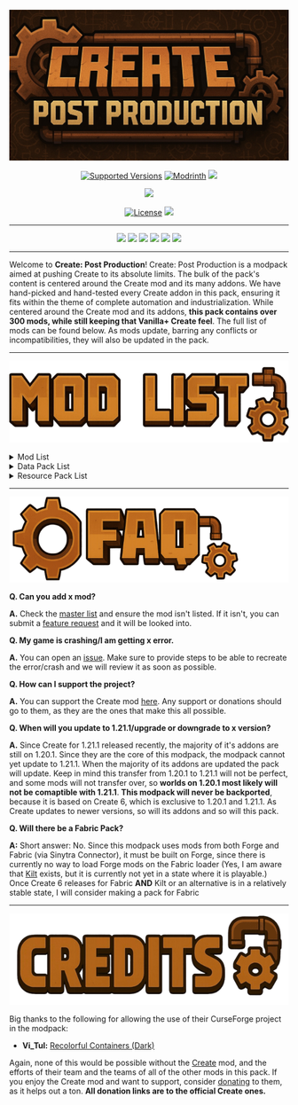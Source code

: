 <p align="center">
  <img src="https://raw.githubusercontent.com/Packagers-of-Create/Create-Post-Production/refs/heads/main/assets/main.jpg"/></p>

<p align="center">
<a href="https://modrinth.com/modpack/createpostproduction/versions"><img src="https://img.shields.io/modrinth/game-versions/lhz7PSO0?logo=modrinth&label=Available%20Versions&color=darkgreen" alt="Supported Versions"></a>
<a href="https://modrinth.com/modpack/createpostproduction/versions"><img src="https://img.shields.io/modrinth/v/lhz7PSO0?logo=modrinth&label=Latest%20Version&color=darkgreen" alt="Modrinth"></a>
<a href="https://modrinth.com/modpack/createpostproductiom"><img src="https://img.shields.io/modrinth/dt/lhz7PSO0?logo=modrinth&label=Modrinth%20Downloads&color=darkgreen"></a></p>

<p align="center">
<a href="https://modrinth.com/mod/create"><img src="https://img.shields.io/badge/Create_Version-6.0.4--1.20.1-orange?logo=modrinth"></a></p>

<p align="center">
<a href="https://github.com/Packagers-of-Create/Create-Post-Production/blob/main/LICENSE"><img src="https://img.shields.io/github/license/Packagers-of-Create/Create-Post-Production?logo=github&style=flat&color=900c3f" alt="License"></a>
<a href="https://github.com/Packagers-of-Create/Create-Post-Production/issues"><img src="https://img.shields.io/github/issues/Packagers-of-Create/Create-Post-Production?logo=github&label=Issues"></a></p>

***

<p align="center">
<a href="https://modrinth.com/modpack/createpostproduction">
<img src="https://img.shields.io/badge/Modrinth_Webpage-darkgreen?style=flat&logo=modrinth&logoColor=white"/></a>
<a href="https://github.com/Packagers-of-Create/Create-Post-Production">
<img src="https://img.shields.io/badge/GitHub_Webpage-grey?style=flat&logo=github"/></a>
<a href="https://patreon.com/simibubi">
<img src="https://img.shields.io/badge/Create_on_Patreon-red?style=flat&logo=patreon"/></a>
<a href="https://www.paypal.com/donate?hosted_button_id=ARSFS4HT7Y26A">
<img src="https://img.shields.io/badge/Create_on_PayPal-darkblue?style=flat&logo=paypal"/></a>
<a href="https://github.com/Packagers-of-Create/Create-Post-Production/wiki">
<img src="https://img.shields.io/badge/Visit_the_Wiki-black?style=flat&logo=gitbook&logoColor=white"/></a>
<a href="https://x.com/CreatePackagers">
<img src="https://img.shields.io/badge/X_Webpage-blue?style=flat&logo=x"/></a></p>

***

Welcome to **Create: Post Production**! Create: Post Production is a modpack aimed at pushing Create to its absolute limits. The bulk of the pack's content is centered around the Create mod and its many addons. We have hand-picked and hand-tested every Create addon in this pack, ensuring it fits within the theme of complete automation and industrialization. While centered around the Create mod and its addons, **this pack contains over 300 mods, while still keeping that Vanilla+ Create feel**. The full list of mods can be found below. As mods update, barring any conflicts or incompatibilities, they will also be updated in the pack.

***

<p align="left">
<img src="https://raw.githubusercontent.com/Packagers-of-Create/Create-Post-Production/refs/heads/main/assets/modlist.PNG"/></p>

<details>
<summary>Mod List</summary>

 - 'Dustrial Decor
 - [EMF] Entity Model Features
 - [ESF] Entity Sound Features
 - [ETF] Entity Texture Features
 - Additional Lanterns
 - AdvancedAE
 - Advancement Plaques
 - AI Improvements
 - Akashic Tome
 - Almost Unified
 - Alternate Current
 - Amplified Nether
 - Animatica
 - Another Furniture
 - AppleSkin
 - Applied Energistics 2
 - Applied Energistics 2 Wireless Terminals
 - Applied Energistics Delight
 - Architect's Palette
 - Architectury API
 - Armor Statues
 - Ash API
 - Athena
 - Auto Clicker
 - Autochef's Delight
 - bad packets
 - Bad Wither No Cookie - Reloaded
 - BadOptimizations
 - Balm
 - Beautiful Enchanted Books
 - Better Advancements
 - Better Statistics Screen
 - Bigger Better End Cities
 - BoccHUD
 - Bookshelf
 - Bountiful
 - Bridging Mod
 - Building But Better
 - CalcMod
 - Canary
 - Catalogue
 - Chipped
 - Chloride (Embeddium++)
 - Cloth Config API
 - Clumps
 - Configured
 - Collective
 - Connector Extras
 - Consistency+
 - Continuity
 - Controlling
 - Copper and Tuff Backport
 - Crafting Tweaks
 - Create
 - Create: Addon Compatability
 - Create: Applied Kinetics
 - Create: Aquatic Ambitions
 - Create: Bells & Whistles
 - Create: Big Contraptions
 - Create: Blazing Hot
 - Create: Central Kitchen
 - Create: Cobblestone
 - Create: Cobblestone - Deepslate Generators
 - Create: Crafts & Additions
 - Create: Crafts & (More) Additions
 - Create: Deco
 - Create: Diamond & Factory
 - Create: Enchantment Industry
 - Create: Ender Transmission
 - Create: Endless Reserves
 - Create: Factory Logistics
 - Create: Food
 - Create: Framed
 - Create: Interiors
 - Create: Mechanical Chicken
 - Create: Metalwork
 - Create: Mob Spawners
 - Create: Molten Vents
 - Create: Nuclear
 - Create: Ore Excavation
 - Create: Oxidized
 - Create: Pattern Schematics
 - Create: Power Loader
 - Create: Quality of Life
 - Create: Reforged Foundations
 - Create: Security Program
 - Create: Slice & Dice
 - Create: Smart Crafter
 - Create: Stones
 - Create: The Factory Must Grow
 - Create: Vibrant Vaults
 - Cull Leaves
 - Curios API
 - Cut Through
 - Decorative Blocks
 - Delightful
 - Deltabox Lib
 - Dungeons and Taverns Ancient City Overhaul
 - Dynamic Crosshair
 - Dynamic FPS
 - Easy Anvils
 - Easy Piglins
 - Easy Villagers
 - Embeddium
 - EMI
 - EMI Enchanting
 - EMI Extra Mod Integrations
 - EMI Loot
 - EMI Trades
 - EMIffect
 - Enchantment Descriptions
 - Enchantment Level Language Patch
 - Enchantment Machine
 - Enchantment Sort
 - End's Delight
 - Entity Culling
 - Epic Terrain
 - Every Compat (Stone Zome)
 - Every Compat (Wood Good)
 - Fabric Language Kotlin
 - Farmer's Delight
 - Fast Furnace
 - Fast Suite
 - Fast Workbench
 - FerriteCore
 - Flux Networks
 - Food Effect Tooltips
 - Forgematica
 - Forgified Fabric API
 - Formations
 - Formations Nether
 - FPS Reducer
 - FramedBlocks
 - Fuel Goes Here
 - Full Brightness Toggle
 - Fusion
 - Fzzy Config
 - Geckolib
 - Geophilic
 - Glodium
 - GPUTape
 - Handcrafted
 - Hostile Neural Networks
 - Iceberg
 - ImmediatelyFast
 - Immersive Paintings
 - Immersive UI
 - Inventory Essentials
 - Inventory Sorter
 - Item Collectors
 - Jade
 - Jade Addons
 - JamLib
 - Just Enough Items
 - Just Enough Resources
 - Just Zoom
 - Kambrik
 - Konkrete
 - Kotlin for Forge
 - Leaves Be Gone
 - Legendary Tooltips
 - Lithostitched
 - Load My F***ing Tags
 - Macaw's Bridges
 - Macaw's Doors
 - Macaw's Fences and Walls
 - Macaw's Furniture
 - Macaw's Trapdoors
 - Macaw's Windows
 - MaFgLib
 - Max Health Fix
 - MEGA Cells
 - Memory Leak Fix
 - MES - Moog's End Structures
 - MidnightLib
 - MiniHUD Extra
 - MNS - Mooc's Nether Structures
 - Model Gap Fix
 - ModernFix
 - Moonlight Lib
 - Mouse Tweaks
 - Nature's Compass
 - NetherPortalFix
 - Nether's Delight
 - Netherracked
 - No Chat Reports
 - No Fog
 - Noisium
 - Not Enough Crashes
 - Not Enough Recipe Book
 - Nullscape
 - Ocean's Delight
 - OctoLib
 - OptiGUI
 - Packet Fixer
 - Palladium
 - Particle Core
 - Patchouli
 - Paxi
 - Placebo
 - Player Totem of Undying
 - Polymorph
 - Polymorphic Energistics
 - Prism
 - Productive Bees
 - Puzzles Lib
 - qraftyfied: STRUCTURES
 - Rebalanced Piglin Bartering
 - Rebind Narrator
 - Repurposed Structures
 - Resourceful Lib
 - RightClickHarvest
 - Sawmill
 - Seamless
 - Seamless Loading Screen
 - Searchables
 - ServerCore
 - Shuffle
 - Shulker Box Tooltip
 - Simple Clouds
 - Sinytra Connector
 - Smarter Farmers
 - Sophisticated Backpacks
 - Sophisticated Core
 - Sophisticated Storage
 - Sophisticated Storage Create Integration
 - Sophisticated Storage in Motion
 - spark
 - Stoneworks
 - Storage Drawers
 - SuperMartijn642's Config Lib
 - SuperMartijn642's Core Lib
 - Tax Free Levels
 - TCDCommons API
 - ToadLib
 - Tool Stats
 - TorchMaster
 - Trash Cans
 - Traveler's Titles
 - Unlimited Trading
 - Vein Mining
 - VillagersPlus
 - Waystones
 - World Preview
 - Xaero's Minimap
 - Xaero's World Map
 - XaeroPlus
 - Yeetus Experimentus
 - Yet Another Config Lib
 - YUNG's API
 - YUNG's Better Desert Temples
 - YUNG's Better Dungeons
 - YUNG's Better End Island
 - YUNG's Better Jungle Temples
 - YUNG's Better Mineshafts
 - YUNG's Better Nether Fortresses
 - YUNG's Better Ocean Monuments
 - YUNG's Better Strongholds
 - YUNG's Better Witch Huts
 - YUNG's Bridges
 - YUNG's Extras
 - YUNG's Menu Tweaks
</details>

<details>
<summary>Data Pack List</summary>

 - Better End Cities
 - Bountiful Bounties
 - Repurposed Structures - Better Desert Temples Compat
 - Repurposed Structures - Better Dungeons Compat
 - Repurposed Structures - Better Jungle Temples Compat
 - Repurposed Structures - Better Nether Fortresses Compat
 - Repurposed Structures - Better Ocean Monuments Compat
 - Repurposed Structures - Better Strongholds Compat
 - Repurposed Structures - Better Witch Huts Compat
 - Repurposed Structures - Bountiful Compat
 - Repurposed Structures - Farmer's Delight Compat
 - Repurposed Structures - Sawmill Compat
 - Repurposed Structures - VillagersPlus Compat
</details>

<details>
<summary>Resource Pack List</summary>

 - Better GUI for Sophisticated Backpacks
 - Create Easy Villagers Textures
 - Create Energistics
 - Default Dark Mode
 - Default Dark Mode: Expansion
 - Default HD 128x
 - Delightful Plaques
 - Fancy Crops
 - Farcr's Better Dirt
 - Farcr's Re-Crafted
 - Farcr's Re-Create
 - Geometric Font Legacy
 - Icon Xaero's
 - Low On Fire
 - Midnighttigger's Default Connected Textures
 - Midnighttigger's Default Connected Textures Addons
 - RAY's 3D Ladders
 - RAY's 3D Rails
 - Recolorful Containers GUI - Dark
 - Smooth Drawers
 - Sparkles: Stardust Labs Resource Pack
 - Stained Glass Ultra
 - Suren's Sophisticated Storage
 - Update Edition
 - Visual Traveler's Titles
</details>

***

<p align="left">
<img src="https://raw.githubusercontent.com/Packagers-of-Create/Create-Post-Production/refs/heads/main/assets/faq.PNG"/></p>

**Q. Can you add x mod?**

**A.** Check the [master list](https://github.com/Packagers-of-Create/Create-Post-Production/issues/1) and ensure the mod isn't listed. If it isn't, you can submit a [feature request](https://github.com/Packagers-of-Create/Create-Post-Production/issues/new?template=mod-request.md) and it will be looked into.

**Q. My game is crashing/I am getting x error.**

**A.** You can open an [issue](https://github.com/Packagers-of-Create/Create-Post-Production/issues/new?template=bug-report.md). Make sure to provide steps to be able to recreate the error/crash and we will review it as soon as possible.

**Q. How can I support the project?**

**A.** You can support the Create mod [here](https://github.com/Creators-of-Create/Create/wiki/Supporting-the-Project). Any support or donations should go to them, as they are the ones that make this all possible.

**Q. When will you update to 1.21.1/upgrade or downgrade to x version?**

**A.** Since Create for 1.21.1 released recently, the majority of it's addons are still on 1.20.1. Since they are the core of this modpack, the modpack cannot yet update to 1.21.1. When the majority of its addons are updated the pack will update. Keep in mind this transfer from 1.20.1 to 1.21.1 will not be perfect, and some mods will not transfer over, so **worlds on 1.20.1 most likely will not be comaptible with 1.21.1**. **This modpack will never be backported**, because it is based on Create 6, which is exclusive to 1.20.1 and 1.21.1. As Create updates to newer versions, so will its addons and so will this pack.

**Q. Will there be a Fabric Pack?**

**A:** Short answer: No. Since this modpack uses mods from both Forge and Fabric (via Sinytra Connector), it must be built on Forge, since there is currently no way to load Forge mods on the Fabric loader (Yes, I am aware that [Kilt](https://github.com/KiltMC) exists, but it is currently not yet in a state where it is playable.) Once Create 6 releases for Fabric **AND** Kilt or an alternative is in a relatively stable state, I will consider making a pack for Fabric

***

<p align="left">
<img src="https://raw.githubusercontent.com/Packagers-of-Create/Create-Post-Production/refs/heads/main/assets/credits.PNG"/></p>

Big thanks to the following for allowing the use of their CurseForge project in the modpack:
 - **Vi_Tul:** [Recolorful Containers (Dark)](https://www.curseforge.com/minecraft/texture-packs/recolourful-containers-gui-hud-dark)

Again, none of this would be possible without the [Create](https://modrinth.com/mod/create) mod, and the efforts of their team and the teams of all of the other mods in this pack. If you enjoy the Create mod and want to support, consider [donating](https://github.com/Creators-of-Create/Create/wiki/Supporting-the-Project) to them, as it helps out a ton. **All donation links are to the official Create ones.**
